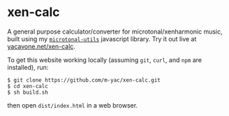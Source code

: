 # xen-calc

A general purpose calculator/converter for microtonal/xenharmonic music, built using my [`microtonal-utils`](https://github.com/m-yac/microtonal-utils) javascript library. Try it out live at [yacavone.net/xen-calc](https://www.yacavone.net/xen-calc/).

To get this website working locally (assuming `git`, `curl`, and `npm` are installed), run:
```
$ git clone https://github.com/m-yac/xen-calc.git
$ cd xen-calc
$ sh build.sh
```
then open `dist/index.html` in a web browser.
